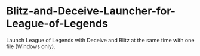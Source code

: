 # Blitz-and-Deceive-Launcher-for-League-of-Legends
Launch League of Legends with Deceive and Blitz at the same time with one file (Windows only).
